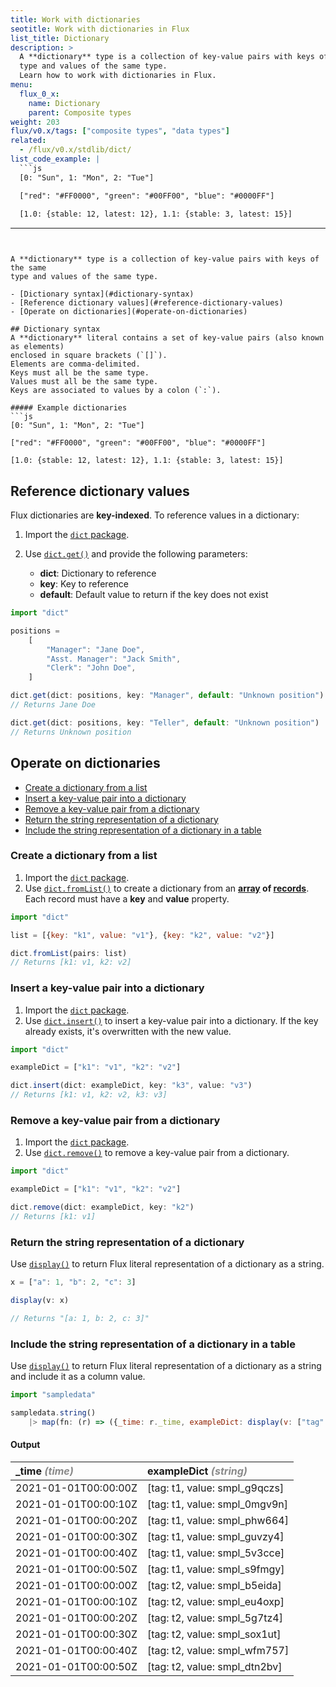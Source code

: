 ```yaml
---
title: Work with dictionaries
seotitle: Work with dictionaries in Flux
list_title: Dictionary
description: >
  A **dictionary** type is a collection of key-value pairs with keys of the same
  type and values of the same type.
  Learn how to work with dictionaries in Flux.
menu:
  flux_0_x:
    name: Dictionary
    parent: Composite types
weight: 203
flux/v0.x/tags: ["composite types", "data types"]
related:
  - /flux/v0.x/stdlib/dict/
list_code_example: |
  ```js
  [0: "Sun", 1: "Mon", 2: "Tue"]

  ["red": "#FF0000", "green": "#00FF00", "blue": "#0000FF"]
  
  [1.0: {stable: 12, latest: 12}, 1.1: {stable: 3, latest: 15}]
  ```
---
```


A **dictionary** type is a collection of key-value pairs with keys of the same
type and values of the same type.

- [Dictionary syntax](#dictionary-syntax)
- [Reference dictionary values](#reference-dictionary-values)
- [Operate on dictionaries](#operate-on-dictionaries)

## Dictionary syntax
A **dictionary** literal contains a set of key-value pairs (also known as elements)
enclosed in square brackets (`[]`).
Elements are comma-delimited.
Keys must all be the same type.
Values must all be the same type.
Keys are associated to values by a colon (`:`).

##### Example dictionaries
```js
[0: "Sun", 1: "Mon", 2: "Tue"]

["red": "#FF0000", "green": "#00FF00", "blue": "#0000FF"]

[1.0: {stable: 12, latest: 12}, 1.1: {stable: 3, latest: 15}]
```

## Reference dictionary values
Flux dictionaries are **key-indexed**. 
To reference values in a dictionary:

1. Import the [`dict` package](/flux/v0.x/stdlib/dict/).
2. Use [`dict.get()`](/flux/v0.x/stdlib/dict/get/) and provide the following parameters:

    - **dict**: Dictionary to reference
    - **key**: Key to reference
    - **default**: Default value to return if the key does not exist

```js
import "dict"

positions =
    [
        "Manager": "Jane Doe",
        "Asst. Manager": "Jack Smith",
        "Clerk": "John Doe",
    ]

dict.get(dict: positions, key: "Manager", default: "Unknown position")
// Returns Jane Doe

dict.get(dict: positions, key: "Teller", default: "Unknown position")
// Returns Unknown position
```

## Operate on dictionaries

- [Create a dictionary from a list](#create-a-dictionary-from-a-list)
- [Insert a key-value pair into a dictionary](#insert-a-key-value-pair-into-a-dictionary)
- [Remove a key-value pair from a dictionary](#remove-a-key-value-pair-from-a-dictionary)
- [Return the string representation of a dictionary](#return-the-string-representation-of-a-dictionary)
- [Include the string representation of a dictionary in a table](#include-the-string-representation-of-a-dictionary-in-a-table)

### Create a dictionary from a list
1. Import the [`dict` package](/flux/v0.x/stdlib/dict/).
2. Use [`dict.fromList()`](/flux/v0.x/stdlib/dict/fromlist/) to create a dictionary
   from an **[array](/flux/v0.x/data-types/composite/array/) of [records](/flux/v0.x/data-types/composite/record/)**.
   Each record must have a **key** and **value** property.

```js
import "dict"

list = [{key: "k1", value: "v1"}, {key: "k2", value: "v2"}]

dict.fromList(pairs: list)
// Returns [k1: v1, k2: v2]
```
  
### Insert a key-value pair into a dictionary
1. Import the [`dict` package](/flux/v0.x/stdlib/dict/).
2. Use [`dict.insert()`](/flux/v0.x/stdlib/dict/insert/) to insert a key-value
   pair into a dictionary. If the key already exists, it's overwritten with the new value.
  
```js
import "dict"

exampleDict = ["k1": "v1", "k2": "v2"]

dict.insert(dict: exampleDict, key: "k3", value: "v3")
// Returns [k1: v1, k2: v2, k3: v3]
```

### Remove a key-value pair from a dictionary
1. Import the [`dict` package](/flux/v0.x/stdlib/dict/).
2. Use [`dict.remove()`](/flux/v0.x/stdlib/dict/remove/) to remove a key-value
   pair from a dictionary.

```js
import "dict"

exampleDict = ["k1": "v1", "k2": "v2"]

dict.remove(dict: exampleDict, key: "k2")
// Returns [k1: v1]
```

### Return the string representation of a dictionary
Use [`display()`](/flux/v0.x/stdlib/universe/display/) to return Flux literal
representation of a dictionary as a string.

```js
x = ["a": 1, "b": 2, "c": 3]

display(v: x)

// Returns "[a: 1, b: 2, c: 3]"
```

### Include the string representation of a dictionary in a table
Use [`display()`](/flux/v0.x/stdlib/universe/display/) to return Flux literal
representation of a dictionary as a string and include it as a column value.

```js
import "sampledata"

sampledata.string()
    |> map(fn: (r) => ({_time: r._time, exampleDict: display(v: ["tag": r.tag, "value":r._value])}))
```

#### Output

| \_time <em style="opacity:.5">(time)</em> | exampleDict <em style="opacity:.5">(string)</em> |
| :---------------------------------------- | :----------------------------------------------- |
| 2021-01-01T00:00:00Z                      | [tag: t1, value: smpl_g9qczs]                    |
| 2021-01-01T00:00:10Z                      | [tag: t1, value: smpl_0mgv9n]                    |
| 2021-01-01T00:00:20Z                      | [tag: t1, value: smpl_phw664]                    |
| 2021-01-01T00:00:30Z                      | [tag: t1, value: smpl_guvzy4]                    |
| 2021-01-01T00:00:40Z                      | [tag: t1, value: smpl_5v3cce]                    |
| 2021-01-01T00:00:50Z                      | [tag: t1, value: smpl_s9fmgy]                    |
| 2021-01-01T00:00:00Z                      | [tag: t2, value: smpl_b5eida]                    |
| 2021-01-01T00:00:10Z                      | [tag: t2, value: smpl_eu4oxp]                    |
| 2021-01-01T00:00:20Z                      | [tag: t2, value: smpl_5g7tz4]                    |
| 2021-01-01T00:00:30Z                      | [tag: t2, value: smpl_sox1ut]                    |
| 2021-01-01T00:00:40Z                      | [tag: t2, value: smpl_wfm757]                    |
| 2021-01-01T00:00:50Z                      | [tag: t2, value: smpl_dtn2bv]                    |
